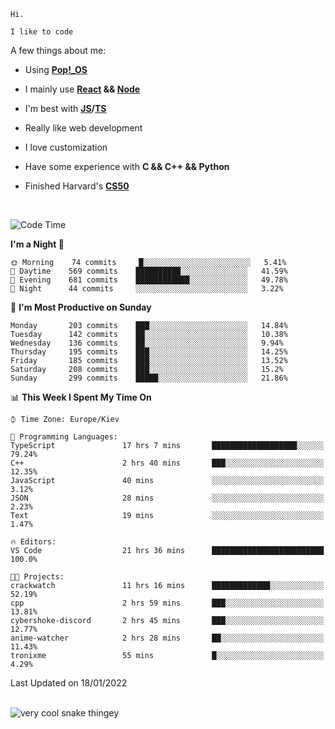 ```
Hi.

I like to code
```

A few things about me:

-   Using **[Pop!\_OS](https://pop.system76.com/)**

-   I mainly use **[React](https://reactjs.org/) && [Node](https://nodejs.org/en/)**

-   I'm best with **[JS](https://www.javascript.com/)/[TS](https://www.typescriptlang.org/)**

-   Really like web development

-   I love customization

-   Have some experience with **C && C++ && Python**

-   Finished Harvard's **[CS50](https://cs50.harvard.edu)**

<br>

<!--START_SECTION:waka-->
![Code Time](http://img.shields.io/badge/Code%20Time-271%20hrs%2024%20mins-blue)

**I'm a Night 🦉** 

```text
🌞 Morning    74 commits     █░░░░░░░░░░░░░░░░░░░░░░░░   5.41% 
🌆 Daytime    569 commits    ██████████░░░░░░░░░░░░░░░   41.59% 
🌃 Evening    681 commits    ████████████░░░░░░░░░░░░░   49.78% 
🌙 Night      44 commits     ░░░░░░░░░░░░░░░░░░░░░░░░░   3.22%

```
📅 **I'm Most Productive on Sunday** 

```text
Monday       203 commits    ███░░░░░░░░░░░░░░░░░░░░░░   14.84% 
Tuesday      142 commits    ██░░░░░░░░░░░░░░░░░░░░░░░   10.38% 
Wednesday    136 commits    ██░░░░░░░░░░░░░░░░░░░░░░░   9.94% 
Thursday     195 commits    ███░░░░░░░░░░░░░░░░░░░░░░   14.25% 
Friday       185 commits    ███░░░░░░░░░░░░░░░░░░░░░░   13.52% 
Saturday     208 commits    ███░░░░░░░░░░░░░░░░░░░░░░   15.2% 
Sunday       299 commits    █████░░░░░░░░░░░░░░░░░░░░   21.86%

```


📊 **This Week I Spent My Time On** 

```text
⌚︎ Time Zone: Europe/Kiev

💬 Programming Languages: 
TypeScript               17 hrs 7 mins       ███████████████████░░░░░░   79.24% 
C++                      2 hrs 40 mins       ███░░░░░░░░░░░░░░░░░░░░░░   12.35% 
JavaScript               40 mins             ░░░░░░░░░░░░░░░░░░░░░░░░░   3.12% 
JSON                     28 mins             ░░░░░░░░░░░░░░░░░░░░░░░░░   2.23% 
Text                     19 mins             ░░░░░░░░░░░░░░░░░░░░░░░░░   1.47%

🔥 Editors: 
VS Code                  21 hrs 36 mins      █████████████████████████   100.0%

🐱‍💻 Projects: 
crackwatch               11 hrs 16 mins      █████████████░░░░░░░░░░░░   52.19% 
cpp                      2 hrs 59 mins       ███░░░░░░░░░░░░░░░░░░░░░░   13.81% 
cybershoke-discord       2 hrs 45 mins       ███░░░░░░░░░░░░░░░░░░░░░░   12.77% 
anime-watcher            2 hrs 28 mins       ██░░░░░░░░░░░░░░░░░░░░░░░   11.43% 
tronixme                 55 mins             █░░░░░░░░░░░░░░░░░░░░░░░░   4.29%

```


 Last Updated on 18/01/2022
<!--END_SECTION:waka-->

<br>

<img title="" src="https://raw.githubusercontent.com/Trunkelis/Trunkelis/output/github-contribution-grid-snake.svg" alt="very cool snake thingey" data-align="left">
